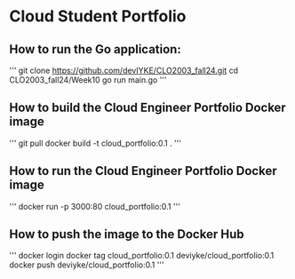 ﻿# Cloud Student Portfolio


## How to run the Go application:

'''
git clone https://github.com/devIYKE/CLO2003_fall24.git
cd CLO2003_fall24/Week10
go run main.go
'''


## How to build the Cloud Engineer Portfolio Docker image

'''
git pull
docker build -t cloud_portfolio:0.1 .
'''


## How to run the Cloud Engineer Portfolio Docker image

'''
docker run -p 3000:80 cloud_portfolio:0.1
'''

## How to push the image to the Docker Hub

'''
docker login
docker tag cloud_portfolio:0.1 deviyke/cloud_portfolio:0.1
docker push deviyke/cloud_portfolio:0.1
'''
